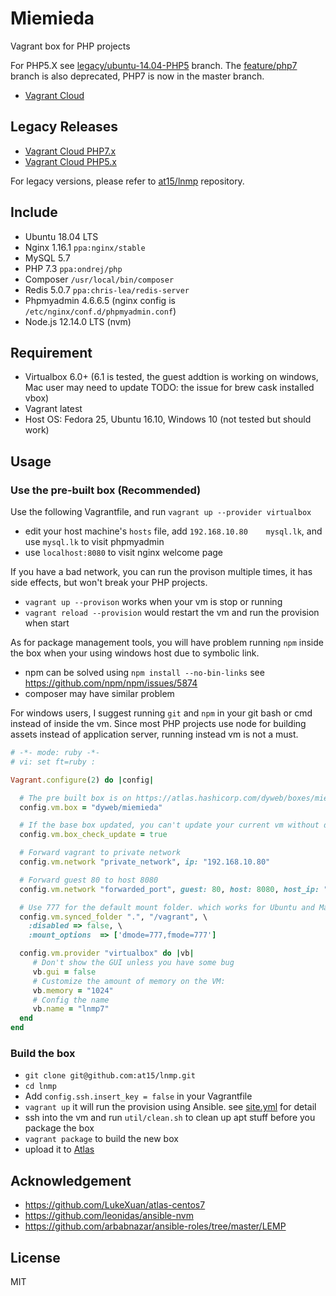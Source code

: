 # Miemieda
Vagrant box for PHP projects

For PHP5.X see [legacy/ubuntu-14.04-PHP5](https://github.com/dyweb/miemieda/tree/legacy/ubuntu-14.04-PHP5) branch.
The [feature/php7](https://github.com/dyweb/miemieda/tree/feature/php7) branch is also deprecated, PHP7 is now in the master branch.

- [Vagrant Cloud](https://atlas.hashicorp.com/dyweb/boxes/miemieda)

## Legacy Releases

- [Vagrant Cloud PHP7.x](https://atlas.hashicorp.com/at15/boxes/lnmp7/)
- [Vagrant Cloud PHP5.x](https://atlas.hashicorp.com/at15/boxes/lnmp/)

For legacy versions, please refer to [at15/lnmp](https://github.com/at15/lnmp) repository.

## Include

- Ubuntu 18.04 LTS
- Nginx 1.16.1 `ppa:nginx/stable`
- MySQL 5.7
- PHP 7.3 `ppa:ondrej/php`
- Composer `/usr/local/bin/composer`
- Redis 5.0.7 `ppa:chris-lea/redis-server`
- Phpmyadmin 4.6.6.5 (nginx config is `/etc/nginx/conf.d/phpmyadmin.conf`)
- Node.js 12.14.0 LTS (nvm)

## Requirement

- Virtualbox 6.0+ (6.1 is tested, the guest addtion is working on windows, Mac user may
need to update TODO: the issue for brew cask installed vbox)
- Vagrant latest
- Host OS: Fedora 25, Ubuntu 16.10, Windows 10 (not tested but should work)

## Usage

### Use the pre-built box (Recommended)

Use the following Vagrantfile, and run `vagrant up --provider virtualbox`

- edit your host machine's `hosts` file, add `192.168.10.80    mysql.lk`, and use `mysql.lk` to visit phpmyadmin
- use `localhost:8080` to visit nginx welcome page

If you have a bad network, you can run the provison multiple times, it has side effects, but won't break your
PHP projects.

- `vagrant up --provison` works when your vm is stop or running
- `vagrant reload --provision` would restart the vm and run the provision when start

As for package management tools, you will have problem running `npm` inside the box
when your using windows host due to symbolic link.

- npm can be solved using `npm install --no-bin-links` see https://github.com/npm/npm/issues/5874
- composer may have similar problem

For windows users, I suggest running `git` and `npm` in your git bash or cmd instead of inside the vm.
Since most PHP projects use node for building assets instead of application server, running instead vm
is not a must.

````ruby
# -*- mode: ruby -*-
# vi: set ft=ruby :

Vagrant.configure(2) do |config|

  # The pre built box is on https://atlas.hashicorp.com/dyweb/boxes/miemieda/
  config.vm.box = "dyweb/miemieda"

  # If the base box updated, you can't update your current vm without destroy it
  config.vm.box_check_update = true

  # Forward vagrant to private network
  config.vm.network "private_network", ip: "192.168.10.80"

  # Forward guest 80 to host 8080
  config.vm.network "forwarded_port", guest: 80, host: 8080, host_ip: "127.0.0.1"

  # Use 777 for the default mount folder. which works for Ubuntu and Mac, windows always got 777
  config.vm.synced_folder ".", "/vagrant", \
    :disabled => false, \
    :mount_options  => ['dmode=777,fmode=777']

  config.vm.provider "virtualbox" do |vb|
     # Don't show the GUI unless you have some bug
     vb.gui = false
     # Customize the amount of memory on the VM:
     vb.memory = "1024"
     # Config the name
     vb.name = "lnmp7"
  end
end
````

### Build the box

- `git clone git@github.com:at15/lnmp.git`
- `cd lnmp`
- Add `config.ssh.insert_key = false` in your Vagrantfile
- `vagrant up` it will run the provision using Ansible. see [site.yml](site.yml) for detail
- ssh into the vm and run `util/clean.sh` to clean up apt stuff before you package the box
- `vagrant package` to build the new box
- upload it to [Atlas](https://atlas.hashicorp.com/boxes/search?utm_source=vagrantcloud.com&vagrantcloud=1)

## Acknowledgement

- https://github.com/LukeXuan/atlas-centos7
- https://github.com/leonidas/ansible-nvm
- https://github.com/arbabnazar/ansible-roles/tree/master/LEMP

## License

MIT
